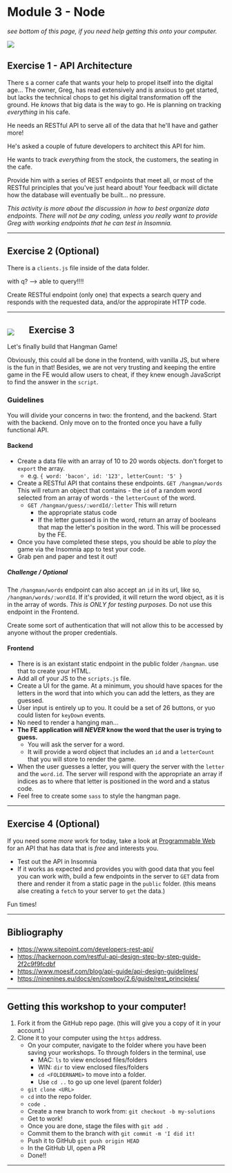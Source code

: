 # Module 3 - Node

_see bottom of this page, if you need help getting this onto your computer._

<img src='./__lecture/assets/cafe.jpg' />

## Exercise 1 - API Architecture

There s a corner cafe that wants your help to propel itself into the digital age... The owner, Greg, has read extensively and is anxious to get started, but lacks the technical chops to get his digital transformation off the ground. He _knows_ that big data is the way to go. He is planning on tracking _everything_ in his cafe.

He needs an RESTful API to serve all of the data that he'll have and gather more!

He's asked a couple of future developers to architect this API for him.

He wants to track _everything_ from the stock, the customers, the seating in the cafe.

Provide him with a series of REST endpoints that meet all, or most of the RESTful principles that you've just heard about! Your feedback will dictate how the database will eventually be built... no pressure.

_This activity is more about the discussion in how to best organize data endpoints. There will not be any coding, unless you really want to provide Greg with working endpoints that he can test in Insomnia._

---

## Exercise 2 (Optional)

There is a `clients.js` file inside of the data folder.

with q? --> able to query!!!!

Create RESTful endpoint (only one) that expects a search query and responds with the requested data, and/or the appropirate HTTP code.

---

<img src='./__lecture/assets/hangman.jpg' style='float:left;margin:24px 34px 6px 0;' />

## Exercise 3

Let's finally build that Hangman Game!

Obviously, this could all be done in the frontend, with vanilla JS, but where is the fun in that! Besides, we are not very trusting and keeping the entire game in the FE would allow users to cheat, if they knew enough JavaScript to find the answer in the `script`.

### Guidelines

You will divide your concerns in two: the frontend, and the backend. Start with the backend. Only move on to the fronted once you have a fully functional API.

#### Backend

- Create a data file with an array of 10 to 20 words objects. don't forget to `export` the array.
    - e.g. `{ word: 'bacon', id: '123', letterCount: '5' }`
- Create a RESTful API that contains these endpoints.
    `GET /hangman/words` This will return an object that contains
        - the `id` of a random word selected from an array of words
        - the `letterCount` of the word.
    - `GET /hangman/guess/:wordId/:letter` This will return
        - the appropriate status code
        - If the letter guessed is in the word, return an array of booleans that map the letter's position in the word. This will be processed by the FE.
- Once you have completed these steps, you should be able to _play_ the game via the Insomnia app to test your code.
- Grab pen and paper and test it out!

##### Challenge / Optional

The `/hangman/words` endpoint can also accept an `id` in its url, like so, `/hangman/words/:wordId`. If it's provided, it will return the word object, as it is in the array of words. _This is ONLY for testing purposes._ Do not use this endpoint in the Frontend.

Create some sort of authentication that will not allow this to be accessed by anyone without the proper credentials.

#### Frontend

- There is is an existant static endpoint in the public folder `/hangman`. use that to create your HTML.
- Add all of your JS to the `scripts.js` file.
- Create a UI for the game. At a minimum, you should have spaces for the letters in the word that into which you can add the letters, as they are guessed.
- User input is entirely up to you. It could be a set of 26 buttons, or yuo could listen for `keyDown` events.
- No need to render a hanging man...
- **The FE application will _NEVER_ know the word that the user is trying to guess.**
    - You will ask the server for a word.
    - It will provide a word object that includes an `id` and a `letterCount` that you will store to render the game.
- When the user guesses a letter, you will query the server with the `letter` and the `word.id`. The server will respond with the appropriate an array if indices as to where that letter is positioned in the word and a status code.
- Feel free to create some `sass` to style the hangman page.

---

## Exercise 4 (Optional)

If you need some _more_ work for today, take a look at [Programmable Web](https://www.programmableweb.com/) for an API that has data that is _free_ and interests you.

- Test out the API in Insomnia
- If it works as expected and provides you with good data that you feel you can work with, build a few endpoints in the server to `GET` data from there and render it from a static page in the `public` folder. (this means alse creating a `fetch` to your server to `get` the data.)

Fun times!

---

## Bibliography

- https://www.sitepoint.com/developers-rest-api/
- https://hackernoon.com/restful-api-design-step-by-step-guide-2f2c9f9fcdbf
- https://www.moesif.com/blog/api-guide/api-design-guidelines/
- https://ninenines.eu/docs/en/cowboy/2.6/guide/rest_principles/

---

## Getting this workshop to your computer!

1. Fork it from the GitHub repo page. (this will give you a copy of it in your account.)
2. Clone it to your computer using the `https` address.
    - On your computer, navigate to the folder where you have been saving your workshops. To through folders in the terminal, use
        - MAC: `ls` to view enclosed files/folders
        - WIN: `dir` to view enclosed files/folders
        - `cd <FOLDERNAME>` to move into a folder.
        - Use `cd ..` to go up one level (parent folder)
    - `git clone <URL>`
    - `cd` into the repo folder.
    - `code .`
    - Create a new branch to work from: `git checkout -b my-solutions`
    - Get to work!
    - Once you are done, stage the files with `git add .`
    - Commit them to the branch with `git commit -m 'I did it!`
    - Push it to GitHub `git push origin HEAD`
    - In the GitHub UI, open a PR
    - Done!!

---
